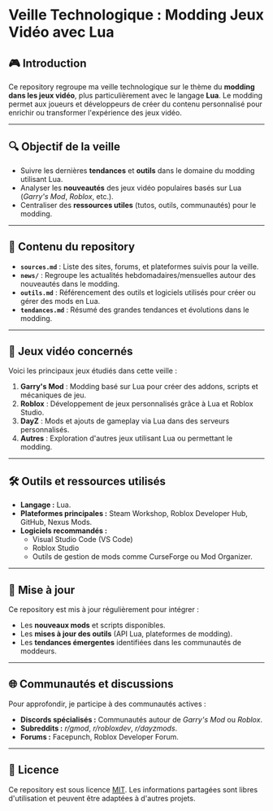 # Veille Technologique : Modding Jeux Vidéo avec Lua

## 🎮 Introduction  
Ce repository regroupe ma veille technologique sur le thème du **modding dans les jeux vidéo**, plus particulièrement avec le langage **Lua**. Le modding permet aux joueurs et développeurs de créer du contenu personnalisé pour enrichir ou transformer l'expérience des jeux vidéo.

---

## 🔍 Objectif de la veille  
- Suivre les dernières **tendances** et **outils** dans le domaine du modding utilisant Lua.  
- Analyser les **nouveautés** des jeux vidéo populaires basés sur Lua (*Garry's Mod*, *Roblox*, etc.).  
- Centraliser des **ressources utiles** (tutos, outils, communautés) pour le modding.

---

## 📂 Contenu du repository  
- **`sources.md`** : Liste des sites, forums, et plateformes suivis pour la veille.  
- **`news/`** : Regroupe les actualités hebdomadaires/mensuelles autour des nouveautés dans le modding.  
- **`outils.md`** : Référencement des outils et logiciels utilisés pour créer ou gérer des mods en Lua.  
- **`tendances.md`** : Résumé des grandes tendances et évolutions dans le modding.

---

## 🎯 Jeux vidéo concernés  
Voici les principaux jeux étudiés dans cette veille :  
1. **Garry's Mod** : Modding basé sur Lua pour créer des addons, scripts et mécaniques de jeu.  
2. **Roblox** : Développement de jeux personnalisés grâce à Lua et Roblox Studio.  
3. **DayZ** : Mods et ajouts de gameplay via Lua dans des serveurs personnalisés.  
4. **Autres** : Exploration d'autres jeux utilisant Lua ou permettant le modding.

---

## 🛠️ Outils et ressources utilisés  
- **Langage :** Lua.  
- **Plateformes principales :** Steam Workshop, Roblox Developer Hub, GitHub, Nexus Mods.  
- **Logiciels recommandés :**  
  - Visual Studio Code (VS Code)  
  - Roblox Studio  
  - Outils de gestion de mods comme CurseForge ou Mod Organizer.  

---

## 📅 Mise à jour  
Ce repository est mis à jour régulièrement pour intégrer :  
- Les **nouveaux mods** et scripts disponibles.  
- Les **mises à jour des outils** (API Lua, plateformes de modding).  
- Les **tendances émergentes** identifiées dans les communautés de moddeurs.  

---

## 🌐 Communautés et discussions  
Pour approfondir, je participe à des communautés actives :  
- **Discords spécialisés :** Communautés autour de *Garry's Mod* ou *Roblox*.  
- **Subreddits :** *r/gmod*, *r/robloxdev*, *r/dayzmods*.  
- **Forums :** Facepunch, Roblox Developer Forum.  

---

## 📝 Licence  
Ce repository est sous licence [MIT](LICENSE). Les informations partagées sont libres d'utilisation et peuvent être adaptées à d'autres projets.  
